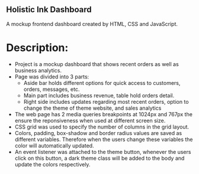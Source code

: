 ## Holistic Ink Dashboard 
A mockup frontend dashboard created by HTML, CSS and JavaScript.

# Description:
- Project is a mockup dashboard that shows recent orders as well as business analytics. 
- Page was divided into 3 parts: 
    - Aside bar holds different options for quick access to customers, orders, messages, etc. 
    - Main part includes business revenue, table hold orders detail. 
    - Right side includes updates regarding most recent orders, option to change the theme of theme website, and sales analytics
- The web page has 2 media queries breakpoints at 1024px and 767px the ensure the reponsiveness when used at different screen size. 
- CSS grid was used to specify the number of columns in the grid layout. 
- Colors, padding, box-shadow and border radius values are saved as different variables. Therefore when the users change these variables the color will automatically updated. 
- An event listener was attached to the theme button, whenever the users click on this button, a dark theme class will be added to the body and update the colors respectively. 



